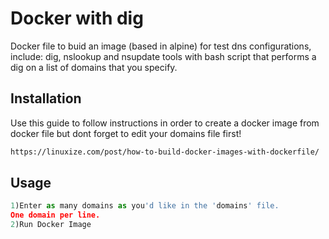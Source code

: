 # Docker with dig

Docker file to buid an image (based in alpine) for test dns configurations, include: dig, nslookup and nsupdate tools with bash script that performs a dig on a list of domains that you specify.

## Installation

Use this guide to follow instructions in order to create a docker image from docker file but dont forget to edit your domains file first!

```bash
https://linuxize.com/post/how-to-build-docker-images-with-dockerfile/
```

## Usage

```python
1)Enter as many domains as you'd like in the 'domains' file.
One domain per line.
2)Run Docker Image
